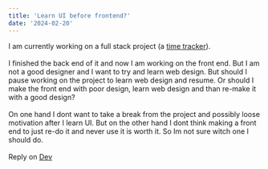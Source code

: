 ```yaml
---
title: 'Learn UI before frontend?'
date: '2024-02-20'
---
```


I am currently working on a full stack project (a [time tracker](https://github.com/not-a-ethan/time-tracker)).  
​  
I finished the back end of it and now I am working on the front end. But I am not a good designer and I want to try and learn web design. But should I pause working on the project to learn web design and resume. Or should I make the front end with poor design, learn web design and than re-make it with a good design?  
​  
On one hand I dont want to take a break from the project and possibly loose motivation after I learn UI. But on the other hand I dont think making a front end to just re-do it and never use it is worth it. So Im not sure witch one I should do.  
​  
Reply on [Dev](https://dev.to/not-ethan/learn-ui-before-frontend-500l)
